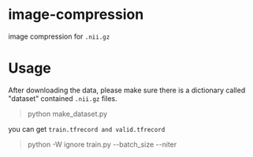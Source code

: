 # image-compression

image compression for `.nii.gz`

# Usage

After downloading the data, please make sure there is a dictionary called "dataset" contained `.nii.gz` files.

> python make_dataset.py

you can get `train.tfrecord and valid.tfrecord`

> python -W ignore train.py --batch_size <your batch size> --niter <your iters>
